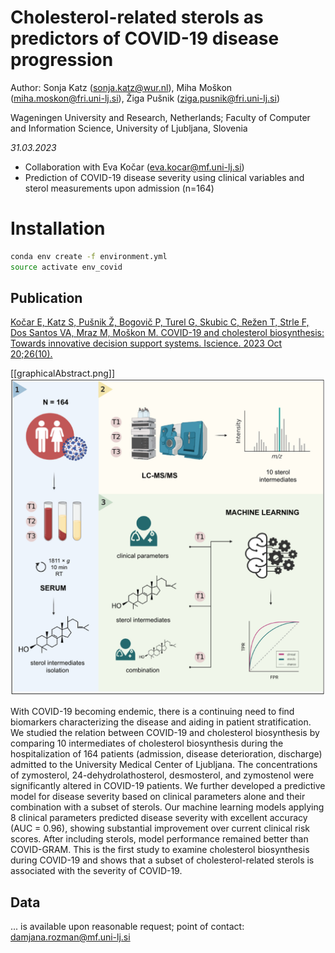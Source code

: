 # Cholesterol-related sterols as predictors of COVID-19 disease progression

Author: Sonja Katz (sonja.katz@wur.nl), Miha Moškon (miha.moskon@fri.uni-lj.si), Žiga Pušnik (ziga.pusnik@fri.uni-lj.si)

Wageningen University and Research, Netherlands; Faculty of Computer and Information Science, University of Ljubljana, Slovenia


*31.03.2023*

- Collaboration with Eva Kočar (eva.kocar@mf.uni-lj.si)
- Prediction of COVID-19 disease severity using clinical variables and sterol measurements upon admission (n=164)


# Installation

```bash
conda env create -f environment.yml
source activate env_covid
```

## Publication

[Kočar E, Katz S, Pušnik Ž, Bogovič P, Turel G, Skubic C, Režen T, Strle F, Dos Santos VA, Mraz M, Moškon M. COVID-19 and cholesterol biosynthesis: Towards innovative decision support systems. Iscience. 2023 Oct 20;26(10).](https://www.cell.com/iscience/pdf/S2589-0042(23)01876-X.pdf)


[[graphicalAbstract.png]]
![Graphical abstract](https://github.com/sonjakatz/covid_sterols_ML/blob/master/graphicalAbstract.png)



With COVID-19 becoming endemic, there is a continuing need to find biomarkers characterizing the disease and aiding in patient stratification. We studied the relation between COVID-19 and cholesterol biosynthesis by comparing 10 intermediates of cholesterol biosynthesis during the hospitalization of 164 patients (admission, disease deterioration, discharge) admitted to the University Medical Center of Ljubljana. 
The concentrations of zymosterol, 24-dehydrolathosterol, desmosterol, and zymostenol were significantly altered in COVID-19 patients. We further developed a predictive model for disease severity based on clinical parameters alone and their combination with a subset of sterols. Our machine learning models applying 8 clinical parameters predicted disease severity with excellent accuracy (AUC = 0.96), showing substantial improvement over current clinical risk scores. After including sterols, model performance remained better than COVID-GRAM. 
This is the first study to examine cholesterol biosynthesis during COVID-19 and shows that a subset of cholesterol-related sterols is associated with the severity of COVID-19.


## Data

... is available upon reasonable request; point of contact: damjana.rozman@mf.uni-lj.si
